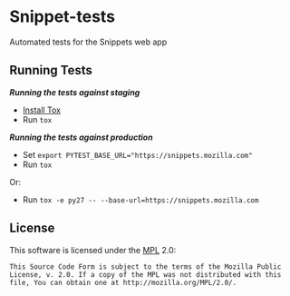 Snippet-tests
=====================

Automated tests for the Snippets web app

Running Tests
-------------

___Running the tests against staging___

* [Install Tox](https://tox.readthedocs.io/en/latest/install.html)
* Run `tox`

___Running the tests against production___

* Set `export PYTEST_BASE_URL="https://snippets.mozilla.com"`
* Run `tox`

Or:

* Run `tox -e py27 -- --base-url=https://snippets.mozilla.com`

License
-------
This software is licensed under the [MPL] 2.0:

    This Source Code Form is subject to the terms of the Mozilla Public
    License, v. 2.0. If a copy of the MPL was not distributed with this
    file, You can obtain one at http://mozilla.org/MPL/2.0/.

[MPL]: http://www.mozilla.org/MPL/2.0/
